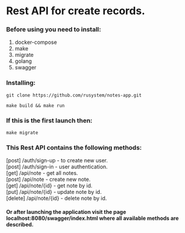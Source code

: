 # Rest API for create records.
### Before using you need to install:
1. docker-compose
2. make
3. migrate
4. golang
5. swagger
### Installing:
```
git clone https://github.com/rusystem/notes-app.git
```
```
make build && make run
```

### If this is the first launch then:
```
make migrate
```

### This Rest API contains the following methods:
[post] /auth/sign-up - to create new user.<br />
[post] /auth/sign-in - user authentication.<br />
[get] /api/note - get all notes.<br />
[post] /api/note - create new note.<br />
[get] /api/note/{id} - get note by id.<br />
[put] /api/note/{id} - update note by id.<br />
[delete] /api/note/{id} - delete note by id.<br />

#### Or after launching the application visit the page localhost:8080/swagger/index.html where all available methods are described.

